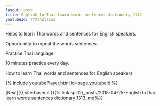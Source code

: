 ```yaml
---
layout: post
title: English to Thai learn words sentences dictionary 1142 
youtubeId: TYXzhZl72os
---
```

 
 
Helps to learn Thai words and sentences for English speakers.

Opportunitiy to repeat the words sentences. 

Practice Thai language. 
 
10 minutes practice every day. 
 
How to learn Thai words and sentences for English speakers 
 
{% include youtubePlayer.html id=page.youtubeId %}
 
 
[Next]({{ site.baseurl }}{% link  split2/_posts/2015-04-25-English to thai learn words sentences dictionary 1313 .md%})
 
